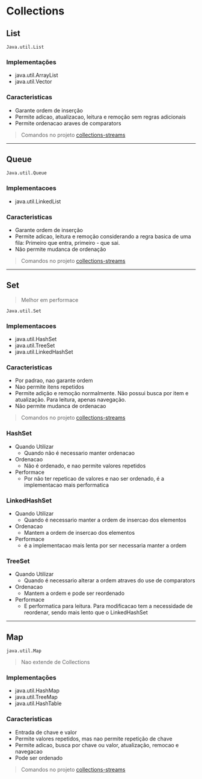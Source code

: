 # Collections

## List

```
Java.util.List
```

### Implementações
- java.util.ArrayList
- java.util.Vector

### Caracteristicas
- Garante ordem de inserção  
- Permite adicao, atualizacao, leitura e remoção sem regras adicionais
- Permite ordenacao araves de comparators

> Comandos no projeto [collections-streams](https://github.com/OtavioKoike/DIO-Bootcamp-Inter-Java-Developer/tree/master/Projetos/collections-streams)

--- 
## Queue

```
Java.util.Queue
```

### Implementacoes
- java.util.LinkedList

### Caracteristicas

- Garante ordem de inserção
- Permite adicao, leitura e remoção considerando a regra basica de uma fila: Primeiro que entra, primeiro - que sai.
- Não permite mudanca de ordenação

> Comandos no projeto [collections-streams](https://github.com/OtavioKoike/DIO-Bootcamp-Inter-Java-Developer/tree/master/Projetos/collections-streams)

---
## Set

> Melhor em performace

```
Java.util.Set
```

### Implementacoes
- java.util.HashSet
- java.util.TreeSet
- java.util.LinkedHashSet

### Caracteristicas

- Por padrao, nao garante ordem
- Nao permite itens repetidos
- Permite adição e remoção normalmente. Não possui busca por item e atualização. Para leitura, apenas navegação.
- Não permite mudanca de ordenacao

> Comandos no projeto [collections-streams](https://github.com/OtavioKoike/DIO-Bootcamp-Inter-Java-Developer/tree/master/Projetos/collections-streams)

### HashSet
- Quando Utilizar
    - Quando não é necessario manter ordenacao
- Ordenacao
    - Não é ordenado, e nao permite valores repetidos
- Performace
    - Por não ter repeticao de valores e nao ser ordenado, é a implementacao mais performatica

### LinkedHashSet
- Quando Utilizar
    - Quando é necessario manter a ordem de insercao dos elementos
- Ordenacao
    - Mantem a ordem de insercao dos elementos
- Performace
	- é a implementacao mais lenta por ser necessaria manter a ordem
		
### TreeSet
- Quando Utilizar
	- Quando é necessario alterar a ordem atraves do use de comparators
- Ordenacao
	- Mantem a ordem e pode ser reordenado
- Performace
	- E performatica para leitura. Para modificacao tem a necessidade de reordenar, sendo mais lento que o LinkedHashSet

---
## Map

```
java.util.Map
```

> Nao extende de Collections

### Implementações
- java.util.HashMap
- java.util.TreeMap
- java.util.HashTable

### Caracteristicas

- Entrada de chave e valor
- Permite valores repetidos, mas nao permite repetição de chave
- Permite adicao, busca por chave ou valor, atualização, remocao e navegacao
- Pode ser ordenado

> Comandos no projeto [collections-streams](https://github.com/OtavioKoike/DIO-Bootcamp-Inter-Java-Developer/tree/master/Projetos/collections-streams)
